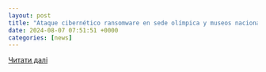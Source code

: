 ```yaml
---
layout: post
title: "Ataque cibernético ransomware en sede olímpica y museos nacionales de Francia"
date: 2024-08-07 07:51:51 +0000
categories: [news]
---
```


[Читати далі](https://la-lista.com/internacional/ataque-cibernetico-ransomware-en-sede-olimpica-y-museos-nacionales-de-francia)
